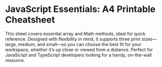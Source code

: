 # JavaScript Essentials: A4 Printable Cheatsheet

This sheet covers essential array and Math methods, ideal for quick reference. Designed with flexibility in mind, it supports three print sizes—large, medium, and small—so you can choose the best fit for your workspace, whether it’s up close or viewed from a distance. Perfect for JavaScript and TypeScript developers looking for a handy, on-the-wall resource.